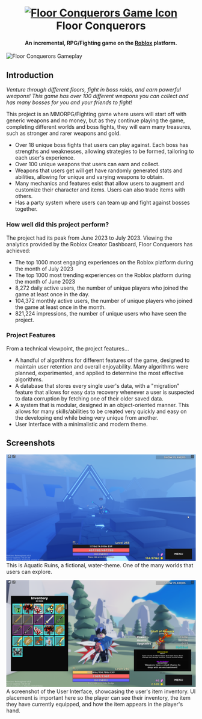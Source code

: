
<h1 align="center">
  <br>
  <a href="https://www.roblox.com/games/8855745385/Floor-Conquerors"><img src="https://tr.rbxcdn.com/afb3a7d260b436023f7e7afe55911b3f/150/150/Image/Png" alt="Floor Conquerors Game Icon" width="200"></a>
  <br>
  Floor Conquerors
  <br>
</h1>

<h4 align="center">An incremental, RPG/Fighting game on the <a href="http://roblox.com" target="_blank">Roblox</a> platform.</h4>

![Floor Conquerors Gameplay](https://github.com/afyuu/FloorConquerorsRedirect/blob/main/fcfinal.gif)

## Introduction
*Venture through different floors, fight in boss raids, and earn powerful weapons! This game has over 100 different weapons you can collect and has many bosses for you and your friends to fight!*

This project is an MMORPG/Fighting game where users will start off with generic weapons and no money, but as they continue playing the game, completing different worlds and boss fights, 
they will earn many treasures, such as stronger and rarer weapons and gold. 

* Over 18 unique boss fights that users can play against. Each boss has strengths and weaknesses, allowing strategies to be formed, tailoring to each user's experience.
* Over 100 unique weapons that users can earn and collect.
* Weapons that users get will get have randomly generated stats and abilities, allowing for unique and varying weapons to obtain.
* Many mechanics and features exist that allow users to augment and customize their character and items. Users can also trade items with others.
* Has a party system where users can team up and fight against bosses together.

### How well did this project perform?
The project had its peak from June 2023 to July 2023. Viewing the analytics provided by the Roblox Creator Dashboard, Floor Conquerors has achieved:
* The top 1000 most engaging experiences on the Roblox platform during the month of July 2023
* The top 1000 most trending experiences on the Roblox platform during the month of June 2023
* 8,272 daily active users, the number of unique players who joined the game at least once in the day.
* 104,372 monthly active users, the number of unique players who joined the game at least once in the month.
* 821,224 impressions, the number of unique users who have seen the project.

### Project Features
From a technical viewpoint, the project features...
* A handful of algorithms for different features of the game, designed to maintain user retention and overall enjoyability. Many algorithms were planned, experimented, and applied to determine the most effective algorithms.
* A database that stores every single user's data, with a "migration" feature that allows for easy data recovery whenever a user is suspected to data corruption by fetching one of their older saved data.
* A system that is modular, designed in an object-oriented manner. This allows for many skills/abilities to be created very quickly and easy on the developing end while being very unique from another.
* User Interface with a minimalistic and modern theme.



## Screenshots
![Screenshot 1](https://github.com/afyuu/FloorConquerorsRedirect/blob/main/RobloxPlayerBeta_FfzOPpl40v.png)
This is Aquatic Ruins, a fictional, water-theme. One of the many worlds that users can explore.

![Screenshot 2](https://github.com/afyuu/FloorConquerorsRedirect/blob/main/RobloxPlayerBeta_sLeOfCTmAt.png)
A screenshot of the User Interface, showcasing the user's item inventory. UI placement is important here so the player can see their inventory, the item they have currently equipped, and how the item appears in the player's hand.
